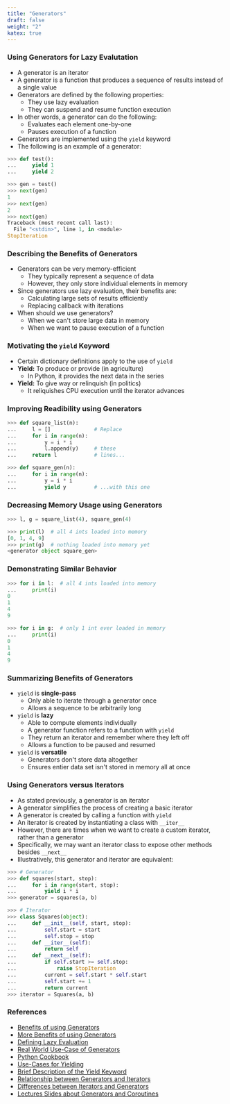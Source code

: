 ```yaml
---
title: "Generators"
draft: false
weight: "2"
katex: true
---
```


### Using Generators for Lazy Evalutation
- A generator is an iterator
- A generator is a function that produces a sequence of results instead of a single value
- Generators are defined by the following properties:
	- They use lazy evaluation
	- They can suspend and resume function execution
- In other words, a generator can do the following:
	- Evaluates each element one-by-one
	- Pauses execution of a function
- Generators are implemented using the `yield` keyword
- The following is an example of a generator:

```python
>>> def test():
...     yield 1
...     yield 2

>>> gen = test()
>>> next(gen)
1
>>> next(gen)
2
>>> next(gen)
Traceback (most recent call last):
  File "<stdin>", line 1, in <module>
StopIteration
```

### Describing the Benefits of Generators
- Generators can be very memory-efficient
	- They typically represent a sequence of data
	- However, they only store individual elements in memory
- Since generators use lazy evaluation, their benefits are:
	- Calculating large sets of results efficiently
	- Replacing callback with iterations
- When should we use generators?
	- When we can't store large data in memory
	- When we want to pause execution of a function

### Motivating the `yield` Keyword
- Certain dictionary definitions apply to the use of `yield`
- **Yield:** To produce or provide (in agriculture)
	- In Python, it provides the next data in the series
- **Yield:** To give way or relinquish (in politics)
	- It reliquishes CPU execution until the iterator advances

### Improving Readibility using Generators

```python
>>> def square_list(n):
...     l = []              # Replace
...     for i in range(n):
...         y = i * i
...         l.append(y)     # these
...     return l            # lines...

>>> def square_gen(n):
...     for i in range(n):
...         y = i * i
...         yield y         # ...with this one
```

### Decreasing Memory Usage using Generators

```python
>>> l, g = square_list(4), square_gen(4)

>>> print(l)  # all 4 ints loaded into memory
[0, 1, 4, 9]
>>> print(g)  # nothing loaded into memory yet
<generator object square_gen>
```

### Demonstrating Similar Behavior

```python
>>> for i in l:  # all 4 ints loaded into memory
...     print(i)
0
1
4
9

>>> for i in g:  # only 1 int ever loaded in memory
...     print(i)
0
1
4
9
```

### Summarizing Benefits of Generators
- `yield` is **single-pass**
	- Only able to iterate through a generator once
	- Allows a sequence to be arbitrarily long
- `yield` is **lazy**
	- Able to compute elements individually
	- A generator function refers to a function with `yield`
	- They return an iterator and remember where they left off
	- Allows a function to be paused and resumed
- `yield` is **versatile**
	- Generators don't store data altogether
	- Ensures entier data set isn't stored in memory all at once

### Using Generators versus Iterators
- As stated previously, a generator is an iterator
- A generator simplifies the process of creating a basic iterator
- A generator is created by calling a function with `yield`
- An iterator is created by instantiating a class with `__iter__`
- However, there are times when we want to create a custom iterator, rather than a generator
- Specifically, we may want an iterator class to expose other methods besides `__next__`
- Illustratively, this generator and iterator are equivalent:

```python
>>> # Generator
>>> def squares(start, stop):
...     for i in range(start, stop):
...         yield i * i
>>> generator = squares(a, b)

>>> # Iterator
>>> class Squares(object):
...     def __init__(self, start, stop):
...         self.start = start
...         self.stop = stop
...     def __iter__(self):
...         return self
...     def __next__(self):
...         if self.start >= self.stop:
...             raise StopIteration
...         current = self.start * self.start
...         self.start += 1
...         return current
>>> iterator = Squares(a, b)
```

### References
- [Benefits of using Generators](https://stackoverflow.com/a/102632/12777044)
- [More Benefits of using Generators](https://stackoverflow.com/a/36220775/12777044)
- [Defining Lazy Evaluation](https://stackoverflow.com/a/20535379/12777044)
- [Real World Use-Case of Generators](https://stackoverflow.com/a/23530101/12777044)
- [Python Cookbook](https://d.cxcore.net/Python/Python_Cookbook_3rd_Edition.pdf)
- [Use-Cases for Yielding](https://stackoverflow.com/a/36220775/12777044)
- [Brief Description of the Yield Keyword](https://stackoverflow.com/a/231788/12777044)
- [Relationship between Generators and Iterators](https://stackoverflow.com/a/28353158/12777044)
- [Differences between Iterators and Generators](https://stackoverflow.com/a/2776865/12777044)
- [Lectures Slides about Generators and Coroutines](https://www.dabeaz.com/coroutines/Coroutines.pdf)
